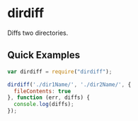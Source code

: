 dirdiff
=======

Diffs two directories.

## Quick Examples

```javascript
var dirdiff = require("dirdiff");

dirdiff('./dir1Name/', './dir2Name/', {
  fileContents: true
}, function (err, diffs) {
  console.log(diffs);
});
```
